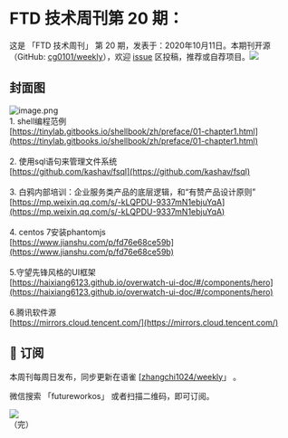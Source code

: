 # FTD 技术周刊第 20 期：
这是 「FTD 技术周刊」 第 20 期，发表于：2020年10月11日。本期刊开源（GitHub: [cg0101/weekly](https://github.com/cg0101/weekly)），欢迎 [issue](https://github.com/cg0101/weekly/issues) 区投稿，推荐或自荐项目。![](https://visitor-badge.glitch.me/badge?page_id=cg0101.weekly) <a href="https://www.linkedin.com/in/%E9%A9%B0-%E5%BC%A0-60669710a/">
        </a>
## 封面图


![image.png](https://cdn.nlark.com/yuque/0/2020/png/132503/1605584623391-fd9c3ef6-cb9e-4a71-a1e9-d9cf1726ec90.png#height=676&id=ug997&margin=%5Bobject%20Object%5D&name=image.png&originHeight=676&originWidth=1080&originalType=binary&size=788195&status=done&style=none&width=1080)<br />1. shell编程范例<br />[https://tinylab.gitbooks.io/shellbook/zh/preface/01-chapter1.html](https://tinylab.gitbooks.io/shellbook/zh/preface/01-chapter1.html)<br />
<br />2. 使用sql语句来管理文件系统<br />[https://github.com/kashav/fsql](https://github.com/kashav/fsql)<br />
<br />3. 白鸦内部培训：企业服务类产品的底层逻辑，和“有赞产品设计原则”<br />[https://mp.weixin.qq.com/s/-kLQPDU-9337mN1ebjuYqA](https://mp.weixin.qq.com/s/-kLQPDU-9337mN1ebjuYqA)<br />
<br />4. centos 7安装phantomjs<br />[https://www.jianshu.com/p/fd76e68ce59b](https://www.jianshu.com/p/fd76e68ce59b)<br />
<br />5.守望先锋风格的UI框架<br />[https://haixiang6123.github.io/overwatch-ui-doc/#/components/hero](https://haixiang6123.github.io/overwatch-ui-doc/#/components/hero)<br />
<br />6.腾讯软件源<br />[https://mirrors.cloud.tencent.com/](https://mirrors.cloud.tencent.com/)



## 📅 订阅
本周刊每周日发布，同步更新在语雀 [[zhangchi1024/weekly](https://www.yuque.com/zhangchi1024/weekly)」 。


微信搜索 「futureworkos」 或者扫描二维码，即可订阅。
<div align="left"> <img src="https://cdn.nlark.com/yuque/0/2021/jpeg/132503/1640750963398-e8538e9e-6b96-46f7-abff-c93b56bdd377.jpeg?x-oss-process=image%2Fwatermark%2Ctype_d3F5LW1pY3JvaGVp%2Csize_36%2Ctext_5byg6amw%2Ccolor_FFFFFF%2Cshadow_50%2Ct_80%2Cg_se%2Cx_10%2Cy_10%2Fresize%2Cw_426%2Climit_0" ></div>
    （完）